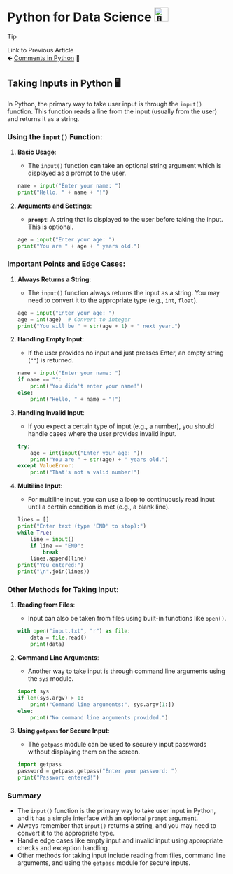 # Python for Data Science <picture> <source srcset="https://fonts.gstatic.com/s/e/notoemoji/latest/1f40d/512.webp" type="image/webp"> <img src="https://fonts.gstatic.com/s/e/notoemoji/latest/1f40d/512.gif" alt="🐍" width="32" height="32"> </picture>

> [!TIP]  
> Link to Previous Article  
> 🡸 [Comments in Python](/Python/Articles/5_comments.md) 💬

## Taking Inputs in Python 🖥️

In Python, the primary way to take user input is through the `input()` function. This function reads a line from the input (usually from the user) and returns it as a string.

### Using the `input()` Function:

1. **Basic Usage**:
   - The `input()` function can take an optional string argument which is displayed as a prompt to the user.
   ```python
   name = input("Enter your name: ")
   print("Hello, " + name + "!")
   ```

2. **Arguments and Settings**:
   - **`prompt`**: A string that is displayed to the user before taking the input. This is optional.
   ```python
   age = input("Enter your age: ")
   print("You are " + age + " years old.")
   ```

### Important Points and Edge Cases:

1. **Always Returns a String**:
   - The `input()` function always returns the input as a string. You may need to convert it to the appropriate type (e.g., `int`, `float`).
   ```python
   age = input("Enter your age: ")
   age = int(age)  # Convert to integer
   print("You will be " + str(age + 1) + " next year.")
   ```

2. **Handling Empty Input**:
   - If the user provides no input and just presses Enter, an empty string (`""`) is returned.
   ```python
   name = input("Enter your name: ")
   if name == "":
       print("You didn't enter your name!")
   else:
       print("Hello, " + name + "!")
   ```

3. **Handling Invalid Input**:
   - If you expect a certain type of input (e.g., a number), you should handle cases where the user provides invalid input.
   ```python
   try:
       age = int(input("Enter your age: "))
       print("You are " + str(age) + " years old.")
   except ValueError:
       print("That's not a valid number!")
   ```

4. **Multiline Input**:
   - For multiline input, you can use a loop to continuously read input until a certain condition is met (e.g., a blank line).
   ```python
   lines = []
   print("Enter text (type 'END' to stop):")
   while True:
       line = input()
       if line == "END":
           break
       lines.append(line)
   print("You entered:")
   print("\n".join(lines))
   ```

### Other Methods for Taking Input:

1. **Reading from Files**:
   - Input can also be taken from files using built-in functions like `open()`.
   ```python
   with open("input.txt", "r") as file:
       data = file.read()
       print(data)
   ```

2. **Command Line Arguments**:
   - Another way to take input is through command line arguments using the `sys` module.
   ```python
   import sys
   if len(sys.argv) > 1:
       print("Command line arguments:", sys.argv[1:])
   else:
       print("No command line arguments provided.")
   ```

3. **Using `getpass` for Secure Input**:
   - The `getpass` module can be used to securely input passwords without displaying them on the screen.
   ```python
   import getpass
   password = getpass.getpass("Enter your password: ")
   print("Password entered!")
   ```

### Summary

- The `input()` function is the primary way to take user input in Python, and it has a simple interface with an optional `prompt` argument.
- Always remember that `input()` returns a string, and you may need to convert it to the appropriate type.
- Handle edge cases like empty input and invalid input using appropriate checks and exception handling.
- Other methods for taking input include reading from files, command line arguments, and using the `getpass` module for secure inputs.

<!-- > [!TIP]  
> Link to Next Article  
> 🡺 []() -->